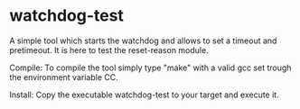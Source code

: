 # watchdog-test
A simple tool which starts the watchdog and allows to set a timeout and pretimeout. It is here to test the reset-reason module.

Compile:
  To compile the tool simply type "make" with a valid gcc set trough the environment variable CC.

Install:
  Copy the executable watchdog-test to your target and execute it.
